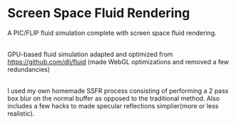 # Screen Space Fluid Rendering
A PIC/FLIP fluid simulation complete with screen space fluid rendering.<br><br>

GPU-based fluid simulation adapted and optimized from https://github.com/dli/fluid (made WebGL optimizations and removed a few redundancies)<br><br>

I used my own homemade SSFR process consisting of performing a 2 pass box blur on the normal buffer as opposed to the traditional method. Also includes a few hacks to made specular reflections simplier(more or less realistic).
